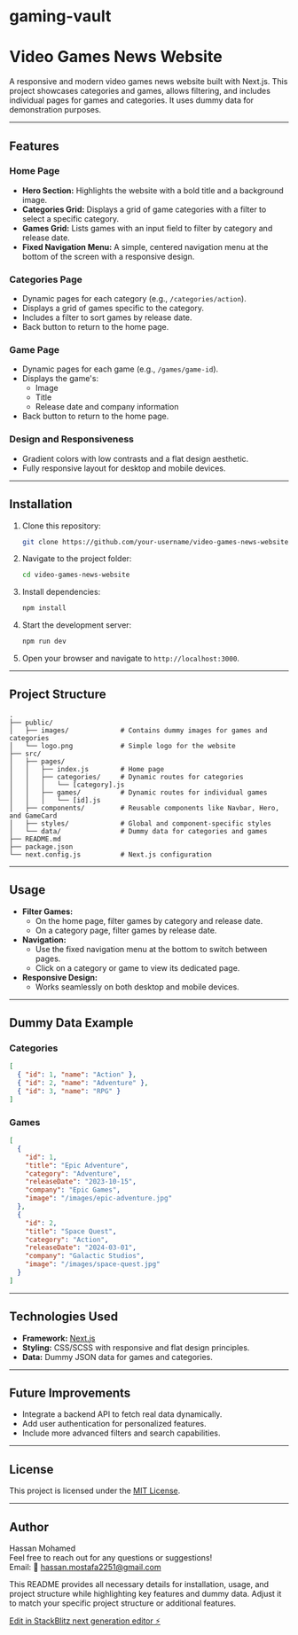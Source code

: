 # gaming-vault

# Video Games News Website

A responsive and modern video games news website built with Next.js. This project showcases categories and games, allows filtering, and includes individual pages for games and categories. It uses dummy data for demonstration purposes.

---

## Features

### Home Page
- **Hero Section:** Highlights the website with a bold title and a background image.
- **Categories Grid:** Displays a grid of game categories with a filter to select a specific category.
- **Games Grid:** Lists games with an input field to filter by category and release date.
- **Fixed Navigation Menu:** A simple, centered navigation menu at the bottom of the screen with a responsive design.

### Categories Page
- Dynamic pages for each category (e.g., `/categories/action`).
- Displays a grid of games specific to the category.
- Includes a filter to sort games by release date.
- Back button to return to the home page.

### Game Page
- Dynamic pages for each game (e.g., `/games/game-id`).
- Displays the game's:
  - Image
  - Title
  - Release date and company information
- Back button to return to the home page.

### Design and Responsiveness
- Gradient colors with low contrasts and a flat design aesthetic.
- Fully responsive layout for desktop and mobile devices.

---

## Installation

1. Clone this repository:
   ```bash
   git clone https://github.com/your-username/video-games-news-website.git
   ```
2. Navigate to the project folder:
   ```bash
   cd video-games-news-website
   ```
3. Install dependencies:
   ```bash
   npm install
   ```
4. Start the development server:
   ```bash
   npm run dev
   ```
5. Open your browser and navigate to `http://localhost:3000`.

---

## Project Structure

```plaintext
.
├── public/
│   ├── images/             # Contains dummy images for games and categories
│   └── logo.png            # Simple logo for the website
├── src/
│   ├── pages/
│   │   ├── index.js        # Home page
│   │   ├── categories/     # Dynamic routes for categories
│   │   │   └── [category].js
│   │   ├── games/          # Dynamic routes for individual games
│   │   │   └── [id].js
│   ├── components/         # Reusable components like Navbar, Hero, and GameCard
│   ├── styles/             # Global and component-specific styles
│   └── data/               # Dummy data for categories and games
├── README.md
├── package.json
└── next.config.js          # Next.js configuration
```

---

## Usage

- **Filter Games:** 
  - On the home page, filter games by category and release date.
  - On a category page, filter games by release date.
- **Navigation:**
  - Use the fixed navigation menu at the bottom to switch between pages.
  - Click on a category or game to view its dedicated page.
- **Responsive Design:** 
  - Works seamlessly on both desktop and mobile devices.

---

## Dummy Data Example

### Categories
```json
[
  { "id": 1, "name": "Action" },
  { "id": 2, "name": "Adventure" },
  { "id": 3, "name": "RPG" }
]
```

### Games
```json
[
  {
    "id": 1,
    "title": "Epic Adventure",
    "category": "Adventure",
    "releaseDate": "2023-10-15",
    "company": "Epic Games",
    "image": "/images/epic-adventure.jpg"
  },
  {
    "id": 2,
    "title": "Space Quest",
    "category": "Action",
    "releaseDate": "2024-03-01",
    "company": "Galactic Studios",
    "image": "/images/space-quest.jpg"
  }
]
```

---

## Technologies Used

- **Framework:** [Next.js](https://nextjs.org/)
- **Styling:** CSS/SCSS with responsive and flat design principles.
- **Data:** Dummy JSON data for games and categories.

---

## Future Improvements

- Integrate a backend API to fetch real data dynamically.
- Add user authentication for personalized features.
- Include more advanced filters and search capabilities.

---

## License

This project is licensed under the [MIT License](LICENSE).

---

## Author

Hassan Mohamed  
Feel free to reach out for any questions or suggestions!  
Email: 📧 hassan.mostafa2251@gmail.com  


This README provides all necessary details for installation, usage, and project structure while highlighting key features and dummy data. Adjust it to match your specific project structure or additional features.

[Edit in StackBlitz next generation editor ⚡️](https://stackblitz.com/~/github.com/HassanMostafaa/gaming-vault)